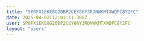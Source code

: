 ```yaml
---
title: "SP0FX1EKE8G20BP2CEY86Y3RDNWKMTXWDPC8Y2FC"
date: 2025-04-02T12:01:11.308Z
user: SP0FX1EKE8G20BP2CEY86Y3RDNWKMTXWDPC8Y2FC
layout: "users"
---
```

    